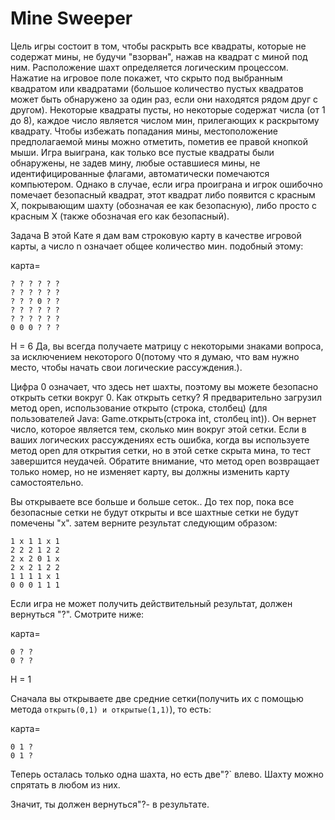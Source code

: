 # Mine Sweeper

Цель игры состоит в том, чтобы раскрыть все квадраты, которые не содержат мины, не будучи "взорван", нажав на квадрат с миной под ним. Расположение шахт определяется логическим процессом. Нажатие на игровое поле покажет, что скрыто под выбранным квадратом или квадратами (большое количество пустых квадратов может быть обнаружено за один раз, если они находятся рядом друг с другом). Некоторые квадраты пусты, но некоторые содержат числа (от 1 до 8), каждое число является числом мин, прилегающих к раскрытому квадрату. Чтобы избежать попадания мины, местоположение предполагаемой мины можно отметить, пометив ее правой кнопкой мыши. Игра выиграна, как только все пустые квадраты были обнаружены, не задев мину, любые оставшиеся мины, не идентифицированные флагами, автоматически помечаются компьютером. Однако в случае, если игра проиграна и игрок ошибочно помечает безопасный квадрат, этот квадрат либо появится с красным X, покрывающим шахту (обозначая ее как безопасную), либо просто с красным X (также обозначая его как безопасный).

Задача
В этой Кате я дам вам строковую карту в качестве игровой карты, а число n означает общее количество мин. подобный этому:

карта= 
```
? ? ? ? ? ?
? ? ? ? ? ?
? ? ? 0 ? ?
? ? ? ? ? ?
? ? ? ? ? ?
0 0 0 ? ? ?
```
Н = 6
Да, вы всегда получаете матрицу с некоторыми знаками вопроса, за исключением некоторого 0(потому что я думаю, что вам нужно место, чтобы начать свои логические рассуждения.).

Цифра 0 означает, что здесь нет шахты, поэтому вы можете безопасно открыть сетки вокруг 0. Как открыть сетку? Я предварительно загрузил метод open, использование открыто (строка, столбец) (для пользователей Java: Game.открыть(строка int, столбец int)). Он вернет число, которое является тем, сколько мин вокруг этой сетки. Если в ваших логических рассуждениях есть ошибка, когда вы используете метод open для открытия сетки, но в этой сетке скрыта мина, то тест завершится неудачей. Обратите внимание, что метод open возвращает только номер, но не изменяет карту, вы должны изменить карту самостоятельно.

Вы открываете все больше и больше сеток.. До тех пор, пока все безопасные сетки не будут открыты и все шахтные сетки не будут помечены "x". затем верните результат следующим образом:
```
1 х 1 1 х 1
2 2 2 1 2 2
2 x 2 0 1 x
2 x 2 1 2 2
1 1 1 1 х 1
0 0 0 1 1 1
```
Если игра не может получить действительный результат, должен вернуться "?". Смотрите ниже:

 карта= 
 ```
 0 ? ?
 0 ? ?
 ```
 Н = 1

 Сначала вы открываете две средние сетки(получить их с помощью метода 
 `открыть(0,1) и открытые(1,1)`), то есть:

 карта= 
 ```
 0 1 ?
 0 1 ?
 ```
 Теперь осталась только одна шахта, но есть две"?` влево.
 Шахту можно спрятать в любом из них. 

 Значит, ты должен вернуться"?- в результате.

